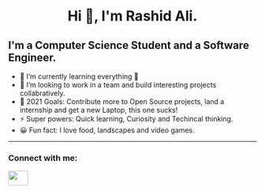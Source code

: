 <h1 align="center">Hi 👋, I'm Rashid Ali.

## I'm a Computer Science Student and a Software Engineer.

- 🌱 I’m currently learning everything 🤣
- 👯 I’m looking to work in a team and build interesting projects collabratively.
- 🥅 2021 Goals: Contribute more to Open Source projects, land a internship and get a new Laptop, this one sucks!
- ⚡ Super powers: Quick learning, Curiosity and Techincal thinking.
- 😀 Fun fact: I love food, landscapes and video games.


---
<h3 align="left">Connect with me:</h3>
<p align="left">

<a href="https://www.linkedin.com/in/rashid-ali-a29708194" target="blank"><img align="center" src="https://cdn.jsdelivr.net/npm/simple-icons@3.0.1/icons/linkedin.svg" height="30" width="40" /></a>
</p>

<br />
